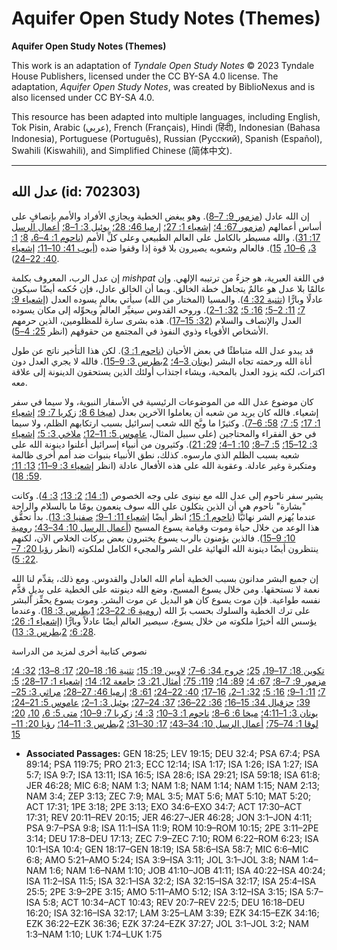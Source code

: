# Aquifer Open Study Notes (Themes)

**Aquifer Open Study Notes (Themes)**

This work is an adaptation of *Tyndale Open Study Notes* © 2023 Tyndale House Publishers, licensed under the CC BY\-SA 4\.0 license. The adaptation, *Aquifer Open Study Notes*, was created by BiblioNexus and is also licensed under CC BY\-SA 4\.0\.

This resource has been adapted into multiple languages, including English, Tok Pisin, Arabic (عربي), French (Français), Hindi (हिंदी), Indonesian (Bahasa Indonesia), Portuguese (Português), Russian (Русский), Spanish (Español), Swahili (Kiswahili), and Simplified Chinese (简体中文).



--------------------------------

## عدل الله (id: 702303)

إن الله عادل ([مزمور 9: 7–8](https://ref.ly/Ps9:7-Ps9:8)). وهو يبغض الخطية ويجازي الأفراد والأمم بإنصافٍ على أساس أعمالهم ([مزمور 67: 4؛](https://ref.ly/Ps67:4) [إشعياء 1: 27؛](https://ref.ly/Isa1:27) [إرميا 46: 28؛](https://ref.ly/Jer46:28) [يوئيل 3: 1–8؛](https://ref.ly/Joel3:1-Joel3:8) [أعمال الرسل 17: 31](https://ref.ly/Acts17:31)). والله مسيطر بالكامل على العالم الطبيعي وعلى كلِّ الأمم ([ناحوم 1: 4–6،](https://ref.ly/Nah1:4-Nah1:6) [8؛](https://ref.ly/Nah1:8) [1: 3،](https://ref.ly/Nah1:3) [6–10،](https://ref.ly/Nah1:6-Nah1:10) [15](https://ref.ly/Nah1:15)). فالعالم وشعوبه يصيرون بلا قوة إذا وقفوا ضده ([أيوب 41: 10–11؛](https://ref.ly/Job41:10-Job41:11) [إشعياء 40: 22–24](https://ref.ly/Isa40:22-Isa40:24)).

إن عدل الرب، المعروف بكلمة *mishpat* في اللغة العبرية، هو جزءٌ من ترتيبه الإلهي. وإن عالمًا بلا عدل هو عالمٌ يتجاهل خطة الخالق. وبما أن الخالق عادل، فإن حُكمه أيضًا سيكون عادلًا وبارًّا ([تثنية 32: 4](https://ref.ly/Deut32:4)). والمسيا (المختار من الله) سيأتي بعالمٍ يسوده العدل ([إشعياء 9: 7؛](https://ref.ly/Isa9:7) [11: 2–5؛](https://ref.ly/Isa11:2-Isa11:5) [16: 5؛](https://ref.ly/Isa16:5) [32: 1–2](https://ref.ly/Isa32:1-Isa32:2)). وروحه القدوس سيغيِّر العالم ويحوِّله إلى مكان يسوده العدل والإنصاف والسلام ([32: 15–17](https://ref.ly/Isa32:15-Isa32:17)). هذه بشرى سارة للمظلومين، الذين حرمهم الأشخاص الأقوياء وذوي النفوذ في المجتمع من حقوقهم (انظر [25: 4–5](https://ref.ly/Isa25:4-Isa25:5)).

قد يبدو عدل الله متباطئًا في بعض الأحيان ([ناحوم 1: 3](https://ref.ly/Nah1:3)). لكن هذا التأخير ناتج عن طول أناة الله ورحمته تجاه البشر ([يونان 3–4؛](https://ref.ly/Jonah3:1-Jonah4:11) [2بطرس 3: 9–15](https://ref.ly/2Pet3:9-2Pet3:15)). فالله لا يجري العدل دون اكتراث، لكنه يزود العدل بالمحبة، ويشاء اجتذاب أولئك الذين يستحقون الدينونة إلى علاقة معه.

كان موضوع عدل الله من الموضوعات الرئيسية في الأسفار النبوية، ولا سيما في سفر إشعياء. فالله كان يريد من شعبه أن يعاملوا الآخرين بعدل ([ميخا 6 8؛](https://ref.ly/Mic6:8) [زكريا 7: 9؛](https://ref.ly/Zech7:9) [إشعياء 1: 17؛](https://ref.ly/Isa1:17) [5: 7؛](https://ref.ly/Isa5:7) [58: 6–7](https://ref.ly/Isa58:6-Isa58:7)). وكثيرًا ما وبَّخ الله شعب إسرائيل بسبب ارتكابهم الظلم، ولا سيما في حق الفقراء والمحتاجين (على سبيل المثال، [عاموس 5: 11–12؛](https://ref.ly/Amos5:11-Amos5:12) [ملاخي 3: 5؛](https://ref.ly/Mal3:5) [إشعياء 3: 12–15؛](https://ref.ly/Isa3:12-Isa3:15) [5: 7–8؛](https://ref.ly/Isa5:7-Isa5:8) [10: 1–4؛](https://ref.ly/Isa10:1-Isa10:4) [29: 21](https://ref.ly/Isa29:21)). وكثيرون من أنبياء إسرائيل أعلنوا دينونة الله على شعبه بسبب الظلم الذي مارسوه. كذلك، نطق الأنبياء بنبوات ضد أمم أخرى ظالمة ومتكبرة وغير عادلة. وعقوبة الله على هذه الأفعال عادلة (انظر [إشعياء 3: 9–11؛](https://ref.ly/Isa3:9-Isa3:11) [13: 11؛](https://ref.ly/Isa13:11) [59: 18](https://ref.ly/Isa59:18)).

يشير سفر ناحوم إلى عدل الله مع نينوى على وجه الخصوص ([1: 14؛](https://ref.ly/Nah1:14) [2: 13؛](https://ref.ly/Nah2:13) [3: 4](https://ref.ly/Nah3:4)). وكانت "بشارة" ناحوم هي أن الذين يتكلون على الله سوف ينعمون يومًا ما بالسلام والراحة عندما يُهزم الشر نهائيًّا ([ناحوم 1: 15؛](https://ref.ly/Nah1:15) انظر أيضًا [إشعياء 11: 1–9؛](https://ref.ly/Isa11:1-Isa11:9) [صفنيا 3: 13](https://ref.ly/Zeph3:13)). بدأ تحقُّق هذا الوعد من خلال حياة وموت وقيامة يسوع المسيح ([أعمال الرسل 10: 34–43؛](https://ref.ly/Acts10:34-Acts10:43) [رومية 10: 9–15](https://ref.ly/Rom10:9-Rom10:15)). فالذين يؤمنون بالرب يسوع يختبرون بعض بركات الخلاص الآن، لكنهم ينتظرون أيضًا دينونة الله النهائية على الشر والمجيء الكامل لملكوته (انظر [رؤيا 20: 7–22: 5](https://ref.ly/Rev20:7-Rev22:5)).

إن جميع البشر مدانون بسبب الخطية أمام الله العادل والقدوس. ومع ذلك، يقدِّم لنا الله نعمة لا نستحقها. ومن خلال يسوع المسيح، وضع الله دينونته على الخطية على بديلٍ قدًَّم نفسه طواعية. فإن موت يسوع كان هو البديل عن موت البشر. وموت يسوع يحفِّز البشر على ترك الخطية والسلوك بحسب برِّ الله ([رومية 6: 22–23؛](https://ref.ly/Rom6:22-Rom6:23) [1بطرس 3: 18](https://ref.ly/1Pet3:18)). وعندما يؤسس الله أخيرًا ملكوته من خلال يسوع، سيصير العالم أيضًا عادلاً وبارًّا ([إشعياء 1: 26؛](https://ref.ly/Isa1:26) [28: 6؛](https://ref.ly/Isa28:6) [2بطرس 3: 13](https://ref.ly/2Pet3:13)).

نصوص كتابية أخرى لمزيد من الدراسة

[تكوين 18: 17–19،](https://ref.ly/Gen18:17-Gen18:19) [25؛](https://ref.ly/Gen18:25) [خروج 34: 6–7؛](https://ref.ly/Exod34:6-Exod34:7) [لاويين 19: 15؛](https://ref.ly/Lev19:15) [تثنية 16: 18–20؛](https://ref.ly/Deut16:18-Deut16:20) [17: 8–13؛](https://ref.ly/Deut17:8-Deut17:13) [32: 4؛](https://ref.ly/Deut32:4) [مزمور 9: 7–8؛](https://ref.ly/Ps9:7-Ps9:8) [67: 4؛](https://ref.ly/Ps67:4) [89: 14؛](https://ref.ly/Ps89:14) [119: 75؛](https://ref.ly/Ps119:75) [أمثال 21: 3؛](https://ref.ly/Prov21:3) [جامعة 12: 14؛](https://ref.ly/Eccl12:14) [إشعياء 1: 17–28؛](https://ref.ly/Isa1:17) [5: 7؛](https://ref.ly/Isa5:7) [11: 1–9؛](https://ref.ly/Isa11:1-Isa11:9) [16: 5؛](https://ref.ly/Isa16:5) [32: 1–2،](https://ref.ly/Isa32:1-Isa32:2) [16–17؛](https://ref.ly/Isa32:16-Isa32:17) [40: 22–24؛](https://ref.ly/Isa40:22-Isa40:24) [61: 8؛](https://ref.ly/Isa61:8) [إرميا 46: 27–28؛](https://ref.ly/Jer46:27-Jer46:28) [مراثي 3: 25–39؛](https://ref.ly/Lam3:25-Lam3:39) [حزقيال 34: 15–16؛](https://ref.ly/Ezek34:15-Ezek34:16) [36: 22–36؛](https://ref.ly/Ezek36:22-Ezek36:36) [37: 24–27؛](https://ref.ly/Ezek37:24-Ezek37:27) [يوئيل 3: 1–2؛](https://ref.ly/Joel3:1-Joel3:2) [عاموس 5: 21–24؛](https://ref.ly/Amos5:21-Amos5:24) [يونان 3: 1–4:11؛](https://ref.ly/Jonah3:1-Jonah4:11) [ميخا 6: 6–8؛](https://ref.ly/Mic6:6-Mic6:8) [ناحوم 1: 3–10؛](https://ref.ly/Nah1:3-Nah1:10) [3: 4؛](https://ref.ly/Nah3:4) [زكريا 7: 9–10؛](https://ref.ly/Zech7:9-Zech7:10) [متى 5: 6،](https://ref.ly/Matt5:6) [10،](https://ref.ly/Matt5:10) [20؛](https://ref.ly/Matt5:20) [لوقا 1: 74–75؛](https://ref.ly/Luke1:74-Luke1:75) [أعمال الرسل 10: 34–43؛](https://ref.ly/Acts10:34-Acts10:43) [17: 30–31؛](https://ref.ly/Acts17:30-Acts17:31) [2بطرس 3: 11–14؛](https://ref.ly/2Pet3:11-2Pet3:14) [رؤيا 20: 11–15](https://ref.ly/Rev20:11-Rev20:15)

* **Associated Passages:** GEN 18:25; LEV 19:15; DEU 32:4; PSA 67:4; PSA 89:14; PSA 119:75; PRO 21:3; ECC 12:14; ISA 1:17; ISA 1:26; ISA 1:27; ISA 5:7; ISA 9:7; ISA 13:11; ISA 16:5; ISA 28:6; ISA 29:21; ISA 59:18; ISA 61:8; JER 46:28; MIC 6:8; NAM 1:3; NAM 1:8; NAM 1:14; NAM 1:15; NAM 2:13; NAM 3:4; ZEP 3:13; ZEC 7:9; MAL 3:5; MAT 5:6; MAT 5:10; MAT 5:20; ACT 17:31; 1PE 3:18; 2PE 3:13; EXO 34:6–EXO 34:7; ACT 17:30–ACT 17:31; REV 20:11–REV 20:15; JER 46:27–JER 46:28; JON 3:1–JON 4:11; PSA 9:7–PSA 9:8; ISA 11:1–ISA 11:9; ROM 10:9–ROM 10:15; 2PE 3:11–2PE 3:14; DEU 17:8–DEU 17:13; ZEC 7:9–ZEC 7:10; ROM 6:22–ROM 6:23; ISA 10:1–ISA 10:4; GEN 18:17–GEN 18:19; ISA 58:6–ISA 58:7; MIC 6:6–MIC 6:8; AMO 5:21–AMO 5:24; ISA 3:9–ISA 3:11; JOL 3:1–JOL 3:8; NAM 1:4–NAM 1:6; NAM 1:6–NAM 1:10; JOB 41:10–JOB 41:11; ISA 40:22–ISA 40:24; ISA 11:2–ISA 11:5; ISA 32:1–ISA 32:2; ISA 32:15–ISA 32:17; ISA 25:4–ISA 25:5; 2PE 3:9–2PE 3:15; AMO 5:11–AMO 5:12; ISA 3:12–ISA 3:15; ISA 5:7–ISA 5:8; ACT 10:34–ACT 10:43; REV 20:7–REV 22:5; DEU 16:18–DEU 16:20; ISA 32:16–ISA 32:17; LAM 3:25–LAM 3:39; EZK 34:15–EZK 34:16; EZK 36:22–EZK 36:36; EZK 37:24–EZK 37:27; JOL 3:1–JOL 3:2; NAM 1:3–NAM 1:10; LUK 1:74–LUK 1:75

